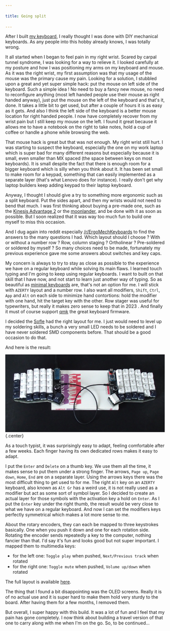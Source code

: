 ```yaml
---

title: Going split

---
```


After I built [my 
keyboard](/posts/2021-06-25-A-good-enough-mechanical-keyboard.html), I really 
thought I was done with DIY mechanical keyboards. As any people into this hobby 
already knows, I was totally wrong.

It all started when I began to feel pain in my right wrist. Scared by carpal 
tunnel syndrome, I was looking for a way to relieve it. I looked carefully at 
my posture and how I was positioning my arms on my keyboard and mouse. As it 
was the right wrist, my first assumption was that my usage of the mouse was the 
primary cause my pain. Looking for a solution, I stubbled upon a great and yet 
super simple hack: put the mouse on left side of the keyboard. Such a simple 
idea ! No need to buy a fancy new mouse, no need to reconfigure anything (most 
left handed people use their mouse as right handed anyway), just put the mouse 
on the left of the keyboard and that's it, done. It takes a little bit to get 
used, but after a couple of hours it is as easy as it gets. And also I think 
the left side of the keyboard is a better mouse location for right handed 
people. I now have completely recover from my wrist pain but I still keep my 
mouse on the left. I found it great because it allows me to have a notebook on 
the right to take notes, hold a cup of coffee or handle a phone while browsing 
the web.

That mouse hack is great but that was not enough. My right wrist still hurt. I 
was starting to suspect the keyboard, especially the one on my work laptop 
which is super bad for many different reasons but especially because it is 
small, even smaller than MX spaced (the space between keys on most keyboards). 
It is small despite the fact that there is enough room for a bigger keyboard 
which is silly when you think about it. It has been set small to make room for 
a keypad, something that can easily implemented as a separate layer (that's 
what Lenovo does for instance). I really don't get why laptop builders keep 
adding keypad to their laptop keyboard.

Anyway, I thought I should give a try to something more ergonomic such as a 
split keyboard. Put the sides apart, and then my wrists would not need to bend 
that much. I was first thinking about buying a pre-made one, such as the 
[Kinesis Advantage 2](https://kinesis-ergo.com/shop/advantage2/) or the 
[moonlander](https://www.zsa.io/moonlander/), and be done with it as soon as 
possible. But I soon realized that it was way too much fun to build one myself 
to miss this occasion.

And I dug again into reddit especially 
[/r/ErgoMechKeyboards](https://www.reddit.com/r/ErgoMechKeyboards/) to find the 
answers to the many questions I had. Which layout should I choose ? With or 
without a number row ? Row, column staging ? Ortholinear ? Pre-soldered or 
soldered by myself ? So many choices need to be made, fortunately my previous 
experience gave me some answers about switches and key caps.

My concern is always to try to stay as close as possible to the experience we 
have on a regular keyboard while solving its main flaws. I learned touch 
typing and I'm going to keep using regular keyboards. I want to built on that 
skill that I have now, and not start to learn just another way of typing. So as 
beautiful as [minimal keyboards](https://www.youtube.com/watch?v=dWfQeuXDK_o) 
are, that's not an option for me. I will stick with `AZERTY` layout and a 
number row. I also want all modifiers, `Shift`, `Ctrl`, `App` and `Alt` on each 
side to minimize hand contortions: hold the modifier with one hand, hit the 
target key with the other. Row stager was useful for typewriters, but really it 
makes zero sense to keep that in 2023 . And finally it must of course support 
[qmk][qmk] the great keyboard firmware.

I decided the [Sofle][sofle] had the right layout for me. I just would need to 
level up my soldering skills, a bunch a very small LED needs to be soldered and 
I have never soldered SMD components before. That should be a good occasion to 
do that.

And here is the result:

![](/images/sofle.png){.center}

As a touch typist, it was surprisingly easy to adapt, feeling comfortable after 
a few weeks. Each finger having its own dedicated rows makes it easy to adapt.

I put the `Enter` and `Delete` on a thumb key. We use them all the time, it 
makes sense to put them under a strong finger. The arrows, `Page up`, `Page 
down`, `Home`, `End` are on a separate layer. Using the arrows keys there was 
the most difficult thing to get used to for me. The right `Alt` key on an 
`AZERTY` keyboard, also known as `Alt Gr` has a weird use, it is not really 
used as a modifier but act as some sort of symbol layer. So I decided to create 
an actual layer for those symbols with the activation key a hold on `Enter`. As 
I put the `Enter` key under the right thumb, the result would be very close to 
what we have on a regular keyboard. And now I can set the modifiers keys 
perfectly symmetrical which makes a lot more sense to me.

About the rotary encoders, they can each be mapped to three keystrokes 
basically. One when you push it down and one for each rotation side. Rotating 
the encoder sends repeatedly a key to the computer, nothing fancier than that. 
I'd say it's fun and looks good but not super important. I mapped them to 
multimedia keys:

- for the left one: `Toggle play` when pushed, `Next/Previous track` when 
  rotated
- for the right one: `Toggle mute` when pushed, `Volume up/down` when rotated

The full layout is available 
[here](https://github.com/jecaro/qmk_firmware/blob/90e9c01d5739e5df5d75dfb7e6f7a0e5b7f8f4f4/keyboards/sofle/keymaps/jecaro/keymap.c).

The thing that I found a bit disappointing was the OLED screens. Really it is 
of no actual use and it is super hard to make them hold very sturdy to the 
board. After having them for a few months, I removed them.

But overall, I super happy with this build. It was a lot of fun and I feel that 
my pain has gone completely. I now think about building a travel version of 
that one to carry along with me when I'm on the go. So, to be continued...

[qmk]: https://qmk.fm/
[sofle]: https://josefadamcik.github.io/SofleKeyboard/
[/r/ErgoMechKeyboards/]: https://www.reddit.com/r/ErgoMechKeyboards/
